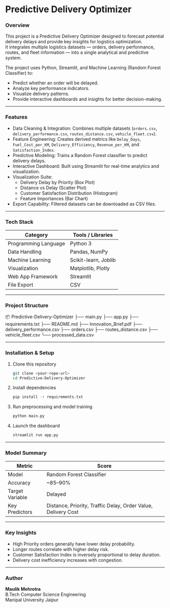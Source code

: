 # Predictive Delivery Optimizer

### Overview
This project is a Predictive Delivery Optimizer designed to forecast potential delivery delays and provide key insights for logistics optimization.  
It integrates multiple logistics datasets — orders, delivery performance, routes, and fleet information — into a single analytical and predictive system.

The project uses Python, Streamlit, and Machine Learning (Random Forest Classifier) to:
- Predict whether an order will be delayed.
- Analyze key performance indicators.
- Visualize delivery patterns.
- Provide interactive dashboards and insights for better decision-making.

---

### Features
- Data Cleaning & Integration: Combines multiple datasets (`orders.csv`, `delivery_performance.csv`, `routes_distance.csv`, `vehicle_fleet.csv`).
- Feature Engineering: Creates derived metrics like `Delay_Days`, `Fuel_Cost_per_KM`, `Delivery_Efficiency`, `Revenue_per_KM`, and `Satisfaction_Index`.
- Predictive Modeling: Trains a Random Forest classifier to predict delivery delays.
- Interactive Dashboard: Built using Streamlit for real-time analytics and visualization.
- Visualization Suite:
  - Delivery Delay by Priority (Box Plot)
  - Distance vs Delay (Scatter Plot)
  - Customer Satisfaction Distribution (Histogram)
  - Feature Importances (Bar Chart)
- Export Capability: Filtered datasets can be downloaded as CSV files.

---

### Tech Stack
| Category | Tools / Libraries |
|-----------|-------------------|
| Programming Language | Python 3 |
| Data Handling | Pandas, NumPy |
| Machine Learning | Scikit-learn, Joblib |
| Visualization | Matplotlib, Plotly |
| Web App Framework | Streamlit |
| File Export | CSV |

---

### Project Structure
📦 Predictive-Delivery-Optimizer
├── main.py
├── app.py
├── requirements.txt
├── README.md
├── Innovation_Brief.pdf
├── delivery_performance.csv
├── orders.csv
├── routes_distance.csv
├── vehicle_fleet.csv
└── processed_data.csv

---

### Installation & Setup
1. Clone this repository
   ```bash
   git clone <your-repo-url>
   cd Predictive-Delivery-Optimizer
   ```

2. Install dependencies
   ```bash
   pip install -r requirements.txt
   ```

3. Run preprocessing and model training
   ```bash
   python main.py
   ```

4. Launch the dashboard
   ```bash
   streamlit run app.py
   ```

---

### Model Summary
| Metric | Score |
|---------|-------|
| Model | Random Forest Classifier |
| Accuracy | ~85–90% |
| Target Variable | Delayed |
| Key Predictors | Distance, Priority, Traffic Delay, Order Value, Delivery Cost |

---

### Key Insights
- High Priority orders generally have lower delay probability.
- Longer routes correlate with higher delay risk.
- Customer Satisfaction Index is inversely proportional to delay duration.
- Delivery cost inefficiency increases with congestion.

---

### Author
**Maulik Mehrotra**  
B.Tech Computer Science Engineering  
Manipal University Jaipur
